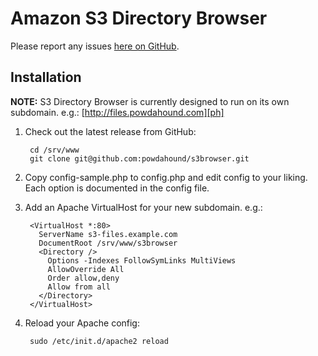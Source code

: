 Amazon S3 Directory Browser
===========================

Please report any issues [here on GitHub][issues].

Installation
------------
**NOTE:** S3 Directory Browser is currently designed to run on its own subdomain. e.g.: [http://files.powdahound.com][ph]

1. Check out the latest release from GitHub:

        cd /srv/www
        git clone git@github.com:powdahound/s3browser.git

2. Copy config-sample.php to config.php and edit config to your liking. Each option is documented in the config file.

3. Add an Apache VirtualHost for your new subdomain. e.g.:

        <VirtualHost *:80>
          ServerName s3-files.example.com
          DocumentRoot /srv/www/s3browser
          <Directory />
            Options -Indexes FollowSymLinks MultiViews
            AllowOverride All
            Order allow,deny
            Allow from all
          </Directory>
        </VirtualHost>

4. Reload your Apache config:

        sudo /etc/init.d/apache2 reload

[ph]: http://files.powdahound.com
[issues]: http://github.com/powdahound/s3browser/issues

